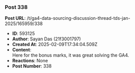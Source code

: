 ### Post 338
**Post URL**: /t/ga4-data-sourcing-discussion-thread-tds-jan-2025/165959/338
- **ID**: 593125
- **Author**: Sayan Das (21f3001797)
- **Created At**: 2025-02-09T17:34:04.509Z
- **Content**:  
  Here for the bonus marks, it was great solving the GA4.
- **Reactions**: None
- **Post Number**: 338

